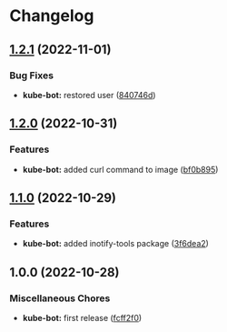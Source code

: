 # Changelog

## [1.2.1](https://github.com/ptonini/docker-images/compare/kube-bot-v1.2.0...kube-bot-v1.2.1) (2022-11-01)


### Bug Fixes

* **kube-bot:** restored user ([840746d](https://github.com/ptonini/docker-images/commit/840746dd70462483223cfb8319fd7463c6cc7163))

## [1.2.0](https://github.com/ptonini/docker-images/compare/kube-bot-v1.1.0...kube-bot-v1.2.0) (2022-10-31)


### Features

* **kube-bot:** added curl command to image ([bf0b895](https://github.com/ptonini/docker-images/commit/bf0b89541c54d65a57e69c144c15f2ae21389e58))

## [1.1.0](https://github.com/ptonini/docker-images/compare/kube-bot-v1.0.0...kube-bot-v1.1.0) (2022-10-29)


### Features

* **kube-bot:** added inotify-tools package ([3f6dea2](https://github.com/ptonini/docker-images/commit/3f6dea26751b7e20fa96de4204ec42f216ac960b))

## 1.0.0 (2022-10-28)


### Miscellaneous Chores

* **kube-bot:** first release ([fcff2f0](https://github.com/ptonini/docker-images/commit/fcff2f0025616a9c21d4aa5d5bccf66b8f8a8203))
